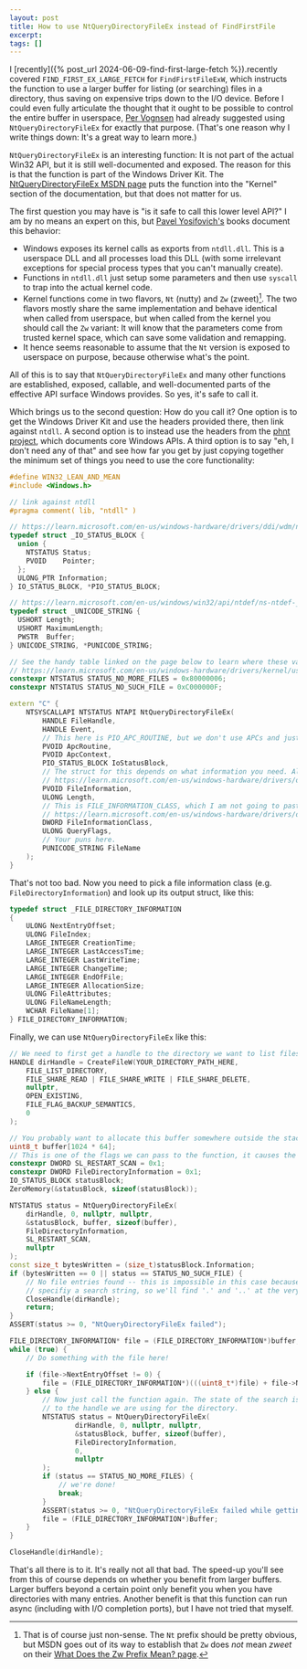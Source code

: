 ```yaml
---
layout: post
title: How to use NtQueryDirectoryFileEx instead of FindFirstFile
excerpt:
tags: []
---
```


I [recently]({% post_url 2024-06-09-find-first-large-fetch %}).recently covered `FIND_FIRST_EX_LARGE_FETCH` for `FindFirstFileExW`, which instructs the function to use a larger buffer for listing (or searching) files in a directory, thus saving on expensive trips down to the I/O device. Before I could even fully articulate the thought that it ought to be possible to control the entire buffer in userspace, [Per Vognsen](https://mastodon.gamedev.place/deck/@pervognsen@mastodon.social) had already suggested using `NtQueryDirectoryFileEx` for exactly that purpose. (That's one reason why I write things down: It's a great way to learn more.)

`NtQueryDirectoryFileEx` is an interesting function: It is not part of the actual Win32 API, but it is still well-documented and exposed. The reason for this is that the function is part of the Windows Driver Kit. The [NtQueryDirectoryFileEx MSDN page](https://learn.microsoft.com/en-us/windows-hardware/drivers/ddi/ntifs/nf-ntifs-ntquerydirectoryfileex) puts the function into the "Kernel" section of the documentation, but that does not matter for us.

The first question you may have is "is it safe to call this lower level API?" I am by no means an expert on this, but [Pavel Yosifovich's](https://scorpiosoftware.net/) books document this behavior:

- Windows exposes its kernel calls as exports from `ntdll.dll`. This is a userspace DLL and all processes load this DLL (with some irrelevant exceptions for special process types that you can't manually create).
- Functions in `ntdll.dll` just setup some parameters and then use `syscall` to trap into the actual kernel code.
- Kernel functions come in two flavors, `Nt` (nutty) and `Zw` (zweet)[^flavors]. The two flavors mostly share the same implementation and behave identical when called from userspace, but when called from the kernel you should call the `Zw` variant: It will know that the parameters come from trusted kernel space, which can save some validation and remapping.
- It hence seems reasonable to assume that the `Nt` version is exposed to userspace on purpose, because otherwise what's the point.

All of this is to say that `NtQueryDirectoryFileEx` and many other functions are established, exposed, callable, and well-documented parts of the effective API surface Windows provides. So yes, it's safe to call it.

Which brings us to the second question: How do you call it? One option is to get the Windows Driver Kit and use the headers provided there, then link against `ntdll`. A second option is to instead use the headers from the [phnt project](https://github.com/winsiderss/phnt), which documents core Windows APIs. A third option is to say "eh, I don't need any of that" and see how far you get by just copying together the minimum set of things you need to use the core functionality:

```cpp
#define WIN32_LEAN_AND_MEAN
#include <Windows.h>

// link against ntdll
#pragma comment( lib, "ntdll" )

// https://learn.microsoft.com/en-us/windows-hardware/drivers/ddi/wdm/ns-wdm-_io_status_block?redirectedfrom=MSDN
typedef struct _IO_STATUS_BLOCK {
  union {
    NTSTATUS Status;
    PVOID    Pointer;
  };
  ULONG_PTR Information;
} IO_STATUS_BLOCK, *PIO_STATUS_BLOCK;

// https://learn.microsoft.com/en-us/windows/win32/api/ntdef/ns-ntdef-_unicode_string
typedef struct _UNICODE_STRING {
  USHORT Length;
  USHORT MaximumLength;
  PWSTR  Buffer;
} UNICODE_STRING, *PUNICODE_STRING;

// See the handy table linked on the page below to learn where these values comes from.
// https://learn.microsoft.com/en-us/windows-hardware/drivers/kernel/using-ntstatus-values
constexpr NTSTATUS STATUS_NO_MORE_FILES = 0x80000006;
constexpr NTSTATUS STATUS_NO_SUCH_FILE = 0xC000000F;

extern "C" {
    NTSYSCALLAPI NTSTATUS NTAPI NtQueryDirectoryFileEx(
        HANDLE FileHandle,
        HANDLE Event,
        // This here is PIO_APC_ROUTINE, but we don't use APCs and just set it to null.
        PVOID ApcRoutine,
        PVOID ApcContext,
        PIO_STATUS_BLOCK IoStatusBlock,
        // The struct for this depends on what information you need. All documented here:
        // https://learn.microsoft.com/en-us/windows-hardware/drivers/ddi/ntifs/nf-ntifs-ntquerydirectoryfileex
        PVOID FileInformation,
        ULONG Length,
        // This is FILE_INFORMATION_CLASS, which I am not going to paste here.
        // https://learn.microsoft.com/en-us/windows-hardware/drivers/ddi/wdm/ne-wdm-_file_information_class
        DWORD FileInformationClass,
        ULONG QueryFlags,
        // Your puns here.
        PUNICODE_STRING FileName
    );
}
```

That's not too bad. Now you need to pick a file information class (e.g. `FileDirectoryInformation`) and look up its output struct, like this:

```cpp
typedef struct _FILE_DIRECTORY_INFORMATION
{
    ULONG NextEntryOffset;
    ULONG FileIndex;
    LARGE_INTEGER CreationTime;
    LARGE_INTEGER LastAccessTime;
    LARGE_INTEGER LastWriteTime;
    LARGE_INTEGER ChangeTime;
    LARGE_INTEGER EndOfFile;
    LARGE_INTEGER AllocationSize;
    ULONG FileAttributes;
    ULONG FileNameLength;
    WCHAR FileName[1];
} FILE_DIRECTORY_INFORMATION;
```

Finally, we can use `NtQueryDirectoryFileEx` like this:

```cpp
// We need to first get a handle to the directory we want to list files in.
HANDLE dirHandle = CreateFileW(YOUR_DIRECTORY_PATH_HERE,
    FILE_LIST_DIRECTORY,
    FILE_SHARE_READ | FILE_SHARE_WRITE | FILE_SHARE_DELETE,
    nullptr,
    OPEN_EXISTING,
    FILE_FLAG_BACKUP_SEMANTICS,
    0
);

// You probably want to allocate this buffer somewhere outside the stack.
uint8_t buffer[1024 * 64];
// This is one of the flags we can pass to the function, it causes the scan to start from scratch.
constexpr DWORD SL_RESTART_SCAN = 0x1;
constexpr DWORD FileDirectoryInformation = 0x1;
IO_STATUS_BLOCK statusBlock;
ZeroMemory(&statusBlock, sizeof(statusBlock));

NTSTATUS status = NtQueryDirectoryFileEx(
    dirHandle, 0, nullptr, nullptr,
    &statusBlock, buffer, sizeof(buffer),
    FileDirectoryInformation,
    SL_RESTART_SCAN,
    nullptr
);
const size_t bytesWritten = (size_t)statusBlock.Information;
if (bytesWritten == 0 || status == STATUS_NO_SUCH_FILE) {
    // No file entries found -- this is impossible in this case because we did not
    // specifiy a search string, so we'll find '.' and '..' at the very least.
    CloseHandle(dirHandle);
    return;
}
ASSERT(status >= 0, "NtQueryDirectoryFileEx failed");

FILE_DIRECTORY_INFORMATION* file = (FILE_DIRECTORY_INFORMATION*)buffer;
while (true) {
    // Do something with the file here!

    if (file->NextEntryOffset != 0) {
        file = (FILE_DIRECTORY_INFORMATION*)(((uint8_t*)file) + file->NextEntryOffset);
    } else {
        // Now just call the function again. The state of the search is implictly tied
        // to the handle we are using for the directory.
        NTSTATUS status = NtQueryDirectoryFileEx(
                dirHandle, 0, nullptr, nullptr,
                &statusBlock, buffer, sizeof(buffer),
                FileDirectoryInformation,
                0,
                nullptr
        );
        if (status == STATUS_NO_MORE_FILES) {
            // we're done!
            break;
        }
        ASSERT(status >= 0, "NtQueryDirectoryFileEx failed while getting more files");
        file = (FILE_DIRECTORY_INFORMATION*)Buffer;
    }
}

CloseHandle(dirHandle);
```

That's all there is to it. It's really not all that bad. The speed-up you'll see from this of course depends on whether you benefit from larger buffers. Larger buffers beyond a certain point only benefit you when you have directories with many entries. Another benefit is that this function can run async (including with I/O completion ports), but I have not tried that myself.

[^flavors]: That is of course just non-sense. The `Nt` prefix should be pretty obvious, but MSDN goes out of its way to establish that `Zw` does _not_ mean _zweet_ on their [What Does the Zw Prefix Mean? page](https://learn.microsoft.com/en-us/windows-hardware/drivers/kernel/what-does-the-zw-prefix-mean-).
